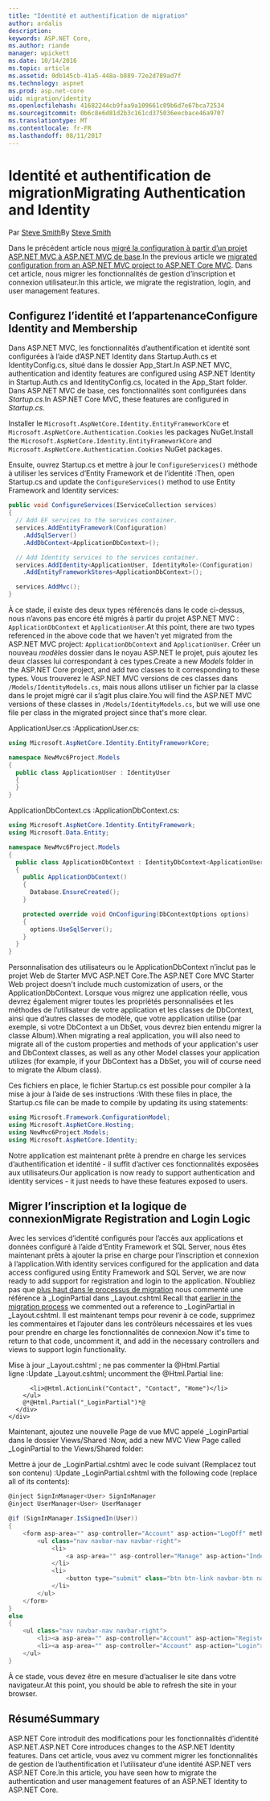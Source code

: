 ```yaml
---
title: "Identité et authentification de migration"
author: ardalis
description: 
keywords: ASP.NET Core,
ms.author: riande
manager: wpickett
ms.date: 10/14/2016
ms.topic: article
ms.assetid: 0db145cb-41a5-448a-b889-72e2d789ad7f
ms.technology: aspnet
ms.prod: asp.net-core
uid: migration/identity
ms.openlocfilehash: 41682244cb9faa9a109661c09b6d7e67bca72534
ms.sourcegitcommit: 0b6c8e6d81d2b3c161cd375036eecbace46a9707
ms.translationtype: MT
ms.contentlocale: fr-FR
ms.lasthandoff: 08/11/2017
---
```

# <a name="migrating-authentication-and-identity"></a><span data-ttu-id="5bcfb-103">Identité et authentification de migration</span><span class="sxs-lookup"><span data-stu-id="5bcfb-103">Migrating Authentication and Identity</span></span>

<a name=migration-identity></a>

<span data-ttu-id="5bcfb-104">Par [Steve Smith](http://ardalis.com)</span><span class="sxs-lookup"><span data-stu-id="5bcfb-104">By [Steve Smith](http://ardalis.com)</span></span>

<span data-ttu-id="5bcfb-105">Dans le précédent article nous [migré la configuration à partir d’un projet ASP.NET MVC à ASP.NET MVC de base](configuration.md).</span><span class="sxs-lookup"><span data-stu-id="5bcfb-105">In the previous article we [migrated configuration from an ASP.NET MVC project to ASP.NET Core MVC](configuration.md).</span></span> <span data-ttu-id="5bcfb-106">Dans cet article, nous migrer les fonctionnalités de gestion d’inscription et connexion utilisateur.</span><span class="sxs-lookup"><span data-stu-id="5bcfb-106">In this article, we migrate the registration, login, and user management features.</span></span>

## <a name="configure-identity-and-membership"></a><span data-ttu-id="5bcfb-107">Configurez l’identité et l’appartenance</span><span class="sxs-lookup"><span data-stu-id="5bcfb-107">Configure Identity and Membership</span></span>

<span data-ttu-id="5bcfb-108">Dans ASP.NET MVC, les fonctionnalités d’authentification et identité sont configurées à l’aide d’ASP.NET Identity dans Startup.Auth.cs et IdentityConfig.cs, situé dans le dossier App_Start.</span><span class="sxs-lookup"><span data-stu-id="5bcfb-108">In ASP.NET MVC, authentication and identity features are configured using ASP.NET Identity in Startup.Auth.cs and IdentityConfig.cs, located in the App_Start folder.</span></span> <span data-ttu-id="5bcfb-109">Dans ASP.NET MVC de base, ces fonctionnalités sont configurées dans *Startup.cs*.</span><span class="sxs-lookup"><span data-stu-id="5bcfb-109">In ASP.NET Core MVC, these features are configured in *Startup.cs*.</span></span>

<span data-ttu-id="5bcfb-110">Installer le `Microsoft.AspNetCore.Identity.EntityFrameworkCore` et `Microsoft.AspNetCore.Authentication.Cookies` les packages NuGet.</span><span class="sxs-lookup"><span data-stu-id="5bcfb-110">Install the `Microsoft.AspNetCore.Identity.EntityFrameworkCore` and `Microsoft.AspNetCore.Authentication.Cookies` NuGet packages.</span></span>

<span data-ttu-id="5bcfb-111">Ensuite, ouvrez Startup.cs et mettre à jour le `ConfigureServices()` méthode à utiliser les services d’Entity Framework et de l’identité :</span><span class="sxs-lookup"><span data-stu-id="5bcfb-111">Then, open Startup.cs and update the `ConfigureServices()` method to use Entity Framework and Identity services:</span></span>

```csharp
public void ConfigureServices(IServiceCollection services)
{
  // Add EF services to the services container.
  services.AddEntityFramework(Configuration)
    .AddSqlServer()
    .AddDbContext<ApplicationDbContext>();

  // Add Identity services to the services container.
  services.AddIdentity<ApplicationUser, IdentityRole>(Configuration)
    .AddEntityFrameworkStores<ApplicationDbContext>();

  services.AddMvc();
}
```

<span data-ttu-id="5bcfb-112">À ce stade, il existe des deux types référencés dans le code ci-dessus, nous n’avons pas encore été migrés à partir du projet ASP.NET MVC : `ApplicationDbContext` et `ApplicationUser`.</span><span class="sxs-lookup"><span data-stu-id="5bcfb-112">At this point, there are two types referenced in the above code that we haven't yet migrated from the ASP.NET MVC project: `ApplicationDbContext` and `ApplicationUser`.</span></span> <span data-ttu-id="5bcfb-113">Créer un nouveau *modèles* dossier dans le noyau ASP.NET le projet, puis ajoutez les deux classes lui correspondant à ces types.</span><span class="sxs-lookup"><span data-stu-id="5bcfb-113">Create a new *Models* folder in the ASP.NET Core project, and add two classes to it corresponding to these types.</span></span> <span data-ttu-id="5bcfb-114">Vous trouverez le ASP.NET MVC versions de ces classes dans `/Models/IdentityModels.cs`, mais nous allons utiliser un fichier par la classe dans le projet migré car il s’agit plus claire.</span><span class="sxs-lookup"><span data-stu-id="5bcfb-114">You will find the ASP.NET MVC versions of these classes in `/Models/IdentityModels.cs`, but we will use one file per class in the migrated project since that's more clear.</span></span>

<span data-ttu-id="5bcfb-115">ApplicationUser.cs :</span><span class="sxs-lookup"><span data-stu-id="5bcfb-115">ApplicationUser.cs:</span></span>

<!-- literal_block {"ids": [], "names": [], "highlight_args": {}, "backrefs": [], "dupnames": [], "linenos": false, "classes": [], "xml:space": "preserve", "language": "c#"} -->

```csharp
using Microsoft.AspNetCore.Identity.EntityFrameworkCore;

namespace NewMvc6Project.Models
{
  public class ApplicationUser : IdentityUser
  {
  }
}
```

<span data-ttu-id="5bcfb-116">ApplicationDbContext.cs :</span><span class="sxs-lookup"><span data-stu-id="5bcfb-116">ApplicationDbContext.cs:</span></span>

<!-- literal_block {"ids": [], "names": [], "highlight_args": {}, "backrefs": [], "dupnames": [], "linenos": false, "classes": [], "xml:space": "preserve", "language": "c#"} -->

```csharp
using Microsoft.AspNetCore.Identity.EntityFramework;
using Microsoft.Data.Entity;

namespace NewMvc6Project.Models
{
  public class ApplicationDbContext : IdentityDbContext<ApplicationUser>
  {
    public ApplicationDbContext()
    {
      Database.EnsureCreated();
    }

    protected override void OnConfiguring(DbContextOptions options)
    {
      options.UseSqlServer();
    }
  }
}
```

<span data-ttu-id="5bcfb-117">Personnalisation des utilisateurs ou le ApplicationDbContext n’inclut pas le projet Web de Starter MVC ASP.NET Core.</span><span class="sxs-lookup"><span data-stu-id="5bcfb-117">The ASP.NET Core MVC Starter Web project doesn't include much customization of users, or the ApplicationDbContext.</span></span> <span data-ttu-id="5bcfb-118">Lorsque vous migrez une application réelle, vous devrez également migrer toutes les propriétés personnalisées et les méthodes de l’utilisateur de votre application et les classes de DbContext, ainsi que d’autres classes de modèle, que votre application utilise (par exemple, si votre DbContext a un DbSet<Album>, vous devrez bien entendu migrer la classe Album).</span><span class="sxs-lookup"><span data-stu-id="5bcfb-118">When migrating a real application, you will also need to migrate all of the custom properties and methods of your application's user and DbContext classes, as well as any other Model classes your application utilizes (for example, if your DbContext has a DbSet<Album>, you will of course need to migrate the Album class).</span></span>

<span data-ttu-id="5bcfb-119">Ces fichiers en place, le fichier Startup.cs est possible pour compiler à la mise à jour à l’aide de ses instructions :</span><span class="sxs-lookup"><span data-stu-id="5bcfb-119">With these files in place, the Startup.cs file can be made to compile by updating its using statements:</span></span>

<!-- literal_block {"ids": [], "names": [], "highlight_args": {}, "backrefs": [], "dupnames": [], "linenos": false, "classes": [], "xml:space": "preserve", "language": "c#"} -->

```csharp
using Microsoft.Framework.ConfigurationModel;
using Microsoft.AspNetCore.Hosting;
using NewMvc6Project.Models;
using Microsoft.AspNetCore.Identity;
```

<span data-ttu-id="5bcfb-120">Notre application est maintenant prête à prendre en charge les services d’authentification et identité - il suffit d’activer ces fonctionnalités exposées aux utilisateurs.</span><span class="sxs-lookup"><span data-stu-id="5bcfb-120">Our application is now ready to support authentication and identity services - it just needs to have these features exposed to users.</span></span>

## <a name="migrate-registration-and-login-logic"></a><span data-ttu-id="5bcfb-121">Migrer l’inscription et la logique de connexion</span><span class="sxs-lookup"><span data-stu-id="5bcfb-121">Migrate Registration and Login Logic</span></span>

<span data-ttu-id="5bcfb-122">Avec les services d’identité configurés pour l’accès aux applications et données configuré à l’aide d’Entity Framework et SQL Server, nous êtes maintenant prêts à ajouter la prise en charge pour l’inscription et connexion à l’application.</span><span class="sxs-lookup"><span data-stu-id="5bcfb-122">With identity services configured for the application and data access configured using Entity Framework and SQL Server, we are now ready to add support for registration and login to the application.</span></span> <span data-ttu-id="5bcfb-123">N’oubliez pas que [plus haut dans le processus de migration](mvc.md#migrate-layout-file) nous commenté une référence à _LoginPartial dans _Layout.cshtml.</span><span class="sxs-lookup"><span data-stu-id="5bcfb-123">Recall that [earlier in the migration process](mvc.md#migrate-layout-file) we commented out a reference to _LoginPartial in _Layout.cshtml.</span></span> <span data-ttu-id="5bcfb-124">Il est maintenant temps pour revenir à ce code, supprimez les commentaires et l’ajouter dans les contrôleurs nécessaires et les vues pour prendre en charge les fonctionnalités de connexion.</span><span class="sxs-lookup"><span data-stu-id="5bcfb-124">Now it's time to return to that code, uncomment it, and add in the necessary controllers and views to support login functionality.</span></span>

<span data-ttu-id="5bcfb-125">Mise à jour _Layout.cshtml ; ne pas commenter la @Html.Partial ligne :</span><span class="sxs-lookup"><span data-stu-id="5bcfb-125">Update _Layout.cshtml; uncomment the @Html.Partial line:</span></span>

<!-- literal_block {"ids": [], "names": [], "highlight_args": {}, "backrefs": [], "dupnames": [], "linenos": false, "classes": [], "xml:space": "preserve", "language": "none"} -->

```none
      <li>@Html.ActionLink("Contact", "Contact", "Home")</li>
    </ul>
    @*@Html.Partial("_LoginPartial")*@
  </div>
</div>
```

<span data-ttu-id="5bcfb-126">Maintenant, ajoutez une nouvelle Page de vue MVC appelé _LoginPartial dans le dossier Views/Shared :</span><span class="sxs-lookup"><span data-stu-id="5bcfb-126">Now, add a new MVC View Page called _LoginPartial to the Views/Shared folder:</span></span>

<span data-ttu-id="5bcfb-127">Mettre à jour de _LoginPartial.cshtml avec le code suivant (Remplacez tout son contenu) :</span><span class="sxs-lookup"><span data-stu-id="5bcfb-127">Update _LoginPartial.cshtml with the following code (replace all of its contents):</span></span>

<!-- literal_block {"ids": [], "names": [], "highlight_args": {}, "backrefs": [], "dupnames": [], "linenos": false, "classes": [], "xml:space": "preserve", "language": "c#"} -->

```csharp
@inject SignInManager<User> SignInManager
@inject UserManager<User> UserManager

@if (SignInManager.IsSignedIn(User))
{
    <form asp-area="" asp-controller="Account" asp-action="LogOff" method="post" id="logoutForm" class="navbar-right">
        <ul class="nav navbar-nav navbar-right">
            <li>
                <a asp-area="" asp-controller="Manage" asp-action="Index" title="Manage">Hello @UserManager.GetUserName(User)!</a>
            </li>
            <li>
                <button type="submit" class="btn btn-link navbar-btn navbar-link">Log off</button>
            </li>
        </ul>
    </form>
}
else
{
    <ul class="nav navbar-nav navbar-right">
        <li><a asp-area="" asp-controller="Account" asp-action="Register">Register</a></li>
        <li><a asp-area="" asp-controller="Account" asp-action="Login">Log in</a></li>
    </ul>
}
```

<span data-ttu-id="5bcfb-128">À ce stade, vous devez être en mesure d’actualiser le site dans votre navigateur.</span><span class="sxs-lookup"><span data-stu-id="5bcfb-128">At this point, you should be able to refresh the site in your browser.</span></span>

## <a name="summary"></a><span data-ttu-id="5bcfb-129">Résumé</span><span class="sxs-lookup"><span data-stu-id="5bcfb-129">Summary</span></span>

<span data-ttu-id="5bcfb-130">ASP.NET Core introduit des modifications pour les fonctionnalités d’identité ASP.NET.</span><span class="sxs-lookup"><span data-stu-id="5bcfb-130">ASP.NET Core introduces changes to the ASP.NET Identity features.</span></span> <span data-ttu-id="5bcfb-131">Dans cet article, vous avez vu comment migrer les fonctionnalités de gestion de l’authentification et l’utilisateur d’une identité ASP.NET vers ASP.NET Core.</span><span class="sxs-lookup"><span data-stu-id="5bcfb-131">In this article, you have seen how to migrate the authentication and user management features of an ASP.NET Identity to ASP.NET Core.</span></span>
